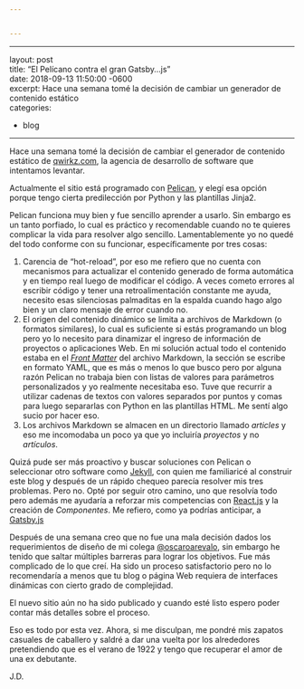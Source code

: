 ```yaml
---


---
```


<hr>
<p>layout: post<br>
title: “El Pelícano contra el gran Gatsby…js”<br>
date:   2018-09-13 11:50:00 -0600<br>
excerpt: Hace una semana tomé la decisión de cambiar un generador de contenido estático<br>
categories:</p>
<ul>
<li>blog</li>
</ul>
<hr>
<p>Hace una semana tomé la decisión de cambiar el generador de contenido estático de <a href="https://qwirkz.com">qwirkz.com</a>, la agencia de desarrollo de software que intentamos levantar.</p>
<p>Actualmente el sitio está programado con <a href="https://blog.getpelican.com/">Pelican</a>, y elegí esa opción porque tengo cierta predilección por Python y las plantillas Jinja2.</p>
<p>Pelican funciona muy bien y fue sencillo aprender a usarlo. Sin embargo es un tanto porfiado, lo cual es práctico y recomendable cuando no te quieres complicar la vida para resolver algo sencillo. Lamentablemente yo no quedé del todo conforme con su funcionar, específicamente por tres cosas:</p>
<ol>
<li>Carencia de “hot-reload”, por eso me refiero que no cuenta con mecanismos para actualizar el contenido generado de forma automática y en tiempo real luego de modificar el código. A veces cometo errores al escribir código y tener una retroalimentación constante me ayuda, necesito esas silenciosas palmaditas en la espalda cuando hago algo bien y un claro mensaje de error cuando no.</li>
<li>El origen del contenido dinámico se limita a archivos de Markdown (o  formatos similares), lo cual es suficiente si estás programando un blog pero yo lo necesito para dinamizar el ingreso de información de proyectos o aplicaciones Web.  En mi solución actual todo el contenido estaba en el <a href="https://jekyllrb.com/docs/front-matter/"><em>Front Matter</em></a> del archivo Markdown, la sección se escribe en formato YAML, que es más o menos lo que busco pero por alguna razón Pelican no trabaja bien con listas de valores para parámetros personalizados y yo realmente necesitaba eso. Tuve que recurrir a utilizar cadenas de textos con valores separados por puntos y comas para luego separarlas con Python en las plantillas HTML. Me sentí algo sucio por hacer eso.</li>
<li>Los archivos Markdown se almacen en un directorio llamado <em>articles</em> y eso me incomodaba un poco ya que yo incluiría <em>proyectos</em> y no <em>artículos</em>.</li>
</ol>
<p>Quizá pude ser más proactivo y buscar soluciones con Pelican o seleccionar otro software como <a href="https://jekyllrb.com/">Jekyll</a>, con quien me familiaricé al construir este blog y después de un rápido chequeo parecía resolver mis tres problemas. Pero no. Opté por seguir otro camino, uno que resolvía todo pero además me ayudaría a reforzar mis competencias con <a href="https://reactjs.org/">React.js</a> y la creación de <em>Componentes</em>. Me refiero, como ya podrías anticipar, a <a href="https://www.gatsbyjs.org/">Gatsby.js</a></p>
<p>Después de una semana creo que no fue una mala decisión dados los requerimientos de diseño de mi colega <a href="https://www.twitter.com/oscaroarevalo">@oscaroarevalo</a>, sin embargo he tenido que saltar múltiples barreras para lograr los objetivos. Fue más complicado de lo que creí. Ha sido un proceso satisfactorio pero no lo recomendaría a menos que tu blog o página Web requiera de interfaces dinámicas con cierto grado de complejidad.</p>
<p>El nuevo sitio aún no ha sido publicado y cuando esté listo espero poder contar más detalles sobre el proceso.</p>
<p>Eso es todo por esta vez. Ahora, si me disculpan, me pondré mis zapatos casuales de caballero y saldré a dar una vuelta por los alrededores pretendiendo que es el verano de 1922 y tengo que recuperar el amor de una ex debutante.</p>
<p>J.D.</p>

